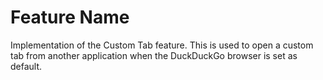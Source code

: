 # Feature Name
Implementation of the Custom Tab feature. This is used to open a custom tab from another application when the DuckDuckGo browser is 
set as default.